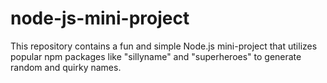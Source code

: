 # node-js-mini-project
This repository contains a fun and simple Node.js mini-project that utilizes popular npm packages like "sillyname" and "superheroes" to generate random and quirky names. 
